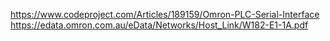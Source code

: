 https://www.codeproject.com/Articles/189159/Omron-PLC-Serial-Interface
https://edata.omron.com.au/eData/Networks/Host_Link/W182-E1-1A.pdf

